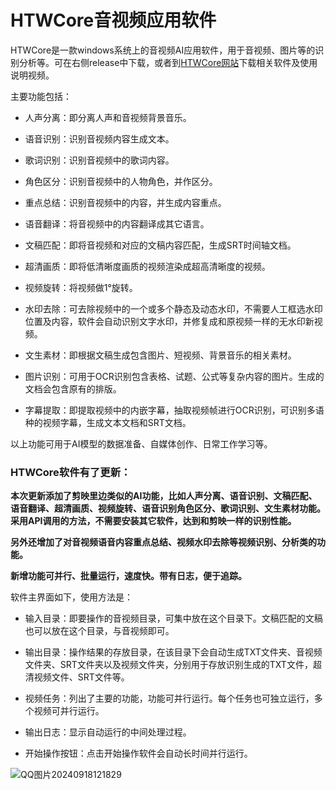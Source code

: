 # HTWCore音视频应用软件

HTWCore是一款windows系统上的音视频AI应用软件，用于音视频、图片等的识别分析等。可在右侧release中下载，或者到[HTWCore网站](http://8.136.199.131/Home/Download)下载相关软件及使用说明视频。

主要功能包括：

- 人声分离：即分离人声和音视频背景音乐。

- 语音识别：识别音视频内容生成文本。

- 歌词识别：识别音视频中的歌词内容。

- 角色区分：识别音视频中的人物角色，并作区分。

- 重点总结：识别音视频中的内容，并生成内容重点。

- 语音翻译：将音视频中的内容翻译成其它语言。

- 文稿匹配：即将音视频和对应的文稿内容匹配，生成SRT时间轴文档。

- 超清画质：即将低清晰度画质的视频渲染成超高清晰度的视频。

- 视频旋转：将视频做1°旋转。

- 水印去除：可去除视频中的一个或多个静态及动态水印，不需要人工框选水印位置及内容，软件会自动识别文字水印，并修复成和原视频一样的无水印新视频。

- 文生素材：即根据文稿生成包含图片、短视频、背景音乐的相关素材。

- 图片识别：可用于OCR识别包含表格、试题、公式等复杂内容的图片。生成的文档会包含原有的排版。

- 字幕提取：即提取视频中的内嵌字幕，抽取视频帧进行OCR识别，可识别多语种的视频字幕，生成文本文档和SRT文档。

以上功能可用于AI模型的数据准备、自媒体创作、日常工作学习等。


### HTWCore软件有了更新：
**本次更新添加了剪映里边类似的AI功能，比如人声分离、语音识别、文稿匹配、语音翻译、超清画质、视频旋转、语音识别角色区分、歌词识别、文生素材功能。采用API调用的方法，不需要安装其它软件，达到和剪映一样的识别性能。**

**另外还增加了对音视频语音内容重点总结、视频水印去除等视频识别、分析类的功能。**

**新增功能可并行、批量运行，速度快。带有日志，便于追踪。**

软件主界面如下，使用方法是：

- 输入目录：即要操作的音视频目录，可集中放在这个目录下。文稿匹配的文稿也可以放在这个目录，与音视频即可。

- 输出目录：操作结果的存放目录，在该目录下会自动生成TXT文件夹、音视频文件夹、SRT文件夹以及视频文件夹，分别用于存放识别生成的TXT文件，超清视频文件、SRT文件等。

- 视频任务：列出了主要的功能，功能可并行运行。每个任务也可独立运行，多个视频可并行运行。

- 输出日志：显示自动运行的中间处理过程。

- 开始操作按钮：点击开始操作软件会自动长时间并行运行。

![QQ图片20240918121829](https://github.com/user-attachments/assets/86dcb7dc-eea4-408e-9d53-83997fc49b60)

